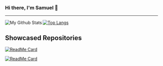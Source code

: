 ### Hi there, I'm Samuel 👋

---

<img align="left" alt="My Github Stats" src="https://github-readme-stats.codestackr.vercel.app/api?username=samuelEllertson&show_icons=true&hide_border=true" />

[![Top Langs](https://github-readme-stats.vercel.app/api/top-langs/?username=samuelEllertson&layout=compact)](https://github.com/anuraghazra/)

## Showcased Repositories

[![ReadMe Card](https://github-readme-stats.vercel.app/api/pin/?username=samuelEllertson&repo=AutoAnim)](https://github.com/SamuelEllertson/AutoAnim)

[![ReadMe Card](https://github-readme-stats.vercel.app/api/pin/?username=samuelEllertson&repo=number-graphics)](https://github.com/SamuelEllertson/number-graphics)
